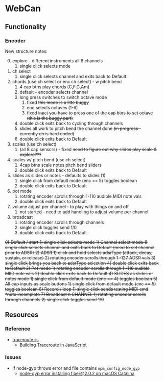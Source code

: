 # WebCan

## Functionality 

### Encoder

New structure notes:

0) explore - different instruments all 8 channels
     1) single click selects mode
1) ch select
     1) single click selects channel and exits back to Default
2) chords (use ch select or enc ch select) - w pitch bend
	 1) 4 cap btns play chords (C,F,G,Am)	
     2) default - encoder selects channel 
     3) long press switches to switch octave mode
     	1) fixed <s>this mode is a litte buggy</s>
     	2) enc selects octaves (1-6)
     	3) fixed <s>inact you have to press one of the cap btns to set octave (this is the buggy part)</s>
     4) double click exits back to cycling through channels
     5) slides all work to pitch bend the channel done <s>(in progress - currently ch is hard coded)</s>
     6) double click exits back to Default
3) scales (use ch select) 
	 1) (all 8 cap sensors) - fixed <s>need to figure out why slides play scale & explore???</s>
4) scales w/ pitch bend (use ch select)
	 1) 4cap btns scale notes pitch bend sliders
     2) double click exits back to Default
5) slides as slides or notes - defaults to slides (1)
	 1) single click from default mode (enc == 5) toggles boolean
	 2) double click exits back to Default
6) pot mode
     1) rotating encoder scrolls through 1-110 audible MIDI note vals
     2) double click exits back to Default	
7) volume adjust per channel - to play with things on and off
	 1) not started - need to add handling to adjust volume per channel
8) broadcast
  	 1) rotating encoder scrolls through channels
     2) single click toggles send 1/0
     3) double click exits back to Default

<s>
0) Default / start 
     1) single click selects mode
1) Channel select mode  
     1) single click selects channel and exits back to Default (need to set channel prior to ADSR)
2) ADSR
     1) click and hold selects adsrType (attack, decay, sustain, or release)
     2) rotating encoder scrolls through 1 -127 ADSR vals
     3) single click brings you back to adsrType selection
     4) double click exits back to Default
3) Pot mode
     1) rotating encoder scrolls through 1 -110 audible MIID note vals
     2) double click exits back to Default
4) SLIDES as slides or notes mode
     1) single click from default mode (enc == 4) toggles boolean
5) All cap inputs as scale buttons 
     1) single click from default mode (enc == 5) toggles boolean
6) Record / loop 
     1) single click sends testing MIDI cmd *note incomplete
7) Broadcast n CHANNEL
     1) rotating encoder scrolls through channels
     2) single click toggles send 1/0
</s>

## Resources

### Reference

- [traceroute-js](https://github.com/frnkst/traceroute-js/blob/master/traceroute.js)
	- [Building Traceroute in JavaScript](https://medium.com/@frnkst_/building-traceroute-in-javascript-eea519385af1)

### Issues

- If node-gyp throws error and file contains `npm_config_node_gyp`
	- [node-gyp error installing fiber@2.0.2 on macOS Catalina](npm_config_node_gyp)